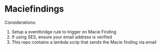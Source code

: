 # Maciefindings

Considerations:
1) Setup a eventbridge rule to trigger on Macie Finding
2) If using SES, ensure your email address is verified
3) This repo contains a lambda scrip that sends the Macie finding via email 
